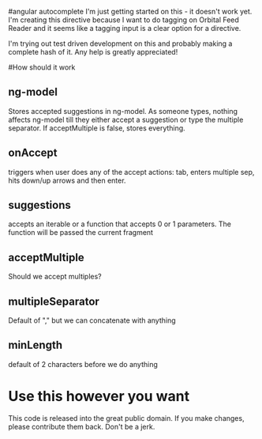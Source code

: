 #angular autocomplete
I'm just getting started on this - it doesn't work yet. 
I'm creating this directive because I want to do tagging on Orbital Feed Reader and it seems like a tagging input is a clear option for a directive.  

I'm trying out test driven development on this and probably making a complete hash of it. Any help is greatly appreciated!

#How should it work

<autocomplete-input ng-model="tags" onAccept="function" suggestions="availableTags" acceptMultiple="true" multipleSeparator="," minLength="2"/>

## ng-model
Stores accepted suggestions in ng-model. As someone types, nothing affects ng-model till they either accept a suggestion or type the multiple separator. If acceptMultiple is false, stores everything.

## onAccept
triggers when user does any of the accept actions: tab, enters multiple sep, hits down/up arrows and then enter.

## suggestions
accepts an iterable or a function that accepts 0 or 1 parameters. The function will be passed the current fragment

## acceptMultiple
Should we accept multiples?

## multipleSeparator
Default of "," but we can concatenate with anything

## minLength
default of 2 characters before we do anything


# Use this however you want
This code is released into the great public domain. 
If you make changes, please contribute them back. Don't be a jerk.

